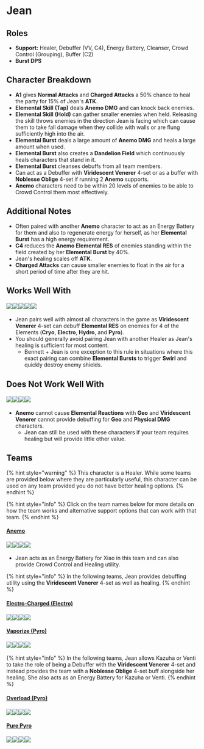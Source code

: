 # Jean

## Roles

* **Support:** Healer, Debuffer (VV, C4), Energy Battery, Cleanser, Crowd Control (Grouping), Buffer (C2)
* **Burst DPS**

## Character Breakdown

* **A1** gives **Normal Attacks** and **Charged Attacks** a 50% chance to heal the party for 15% of Jean's **ATK**.
* **Elemental Skill** **(Tap)** deals **Anemo DMG** and can knock back enemies.
* **Elemental Skill** **(Hold)** can gather smaller enemies when held. Releasing the skill throws enemies in the direction Jean is facing which can cause them to take fall damage when they collide with walls or are flung sufficiently high into the air.
* **Elemental Burst** deals a large amount of **Anemo DMG** and heals a large amount when used.
* **Elemental Burst** also creates a **Dandelion Field** which continuously heals characters that stand in it.
* **Elemental Burst** cleanses debuffs from all team members.
* Can act as a Debuffer with **Viridescent Venerer** 4-set or as a buffer with **Noblesse Oblige** 4-set if running 2 **Anemo** supports.
* **Anemo** characters need to be within 20 levels of enemies to be able to Crowd Control them most effectively.

## **Additional Notes**

* Often paired with another **Anemo** character to act as an Energy Battery for them and also to regenerate energy for herself, as her **Elemental Burst** has a high energy requirement.
* **C4** reduces the **Anemo Elemental RES** of enemies standing within the field created by her **Elemental Burst** by 40%.
* Jean's healing scales off **ATK**.
* **Charged Attacks** can cause smaller enemies to float in the air for a short period of time after they are hit.

## Works Well With

#### ![](../../.gitbook/assets/Element\_Anemo.webp)![](../../.gitbook/assets/Element\_Cryo.webp)![](../../.gitbook/assets/Element\_Electro.webp)![](../../.gitbook/assets/Element\_Hydro.webp)![](../../.gitbook/assets/Element\_Pyro.webp)

* Jean pairs well with almost all characters in the game as **Viridescent Venerer** 4-set can debuff **Elemental RES** on enemies for 4 of the Elements (**Cryo**, **Electro**, **Hydro**, and **Pyro**).
* You should generally avoid pairing Jean with another Healer as Jean's healing is sufficient for most content.
  * Bennett + Jean is one exception to this rule in situations where this exact pairing can combine **Elemental Bursts** to trigger **Swirl** and quickly destroy enemy shields.

## Does Not Work Well With

#### ![](../../.gitbook/assets/Element\_Geo.webp)![](../../.gitbook/assets/UI\_AvatarIcon\_Eula.png)![](../../.gitbook/assets/UI\_AvatarIcon\_Razor.png)![](../../.gitbook/assets/UI\_AvatarIcon\_Xinyan.png)

* **Anemo** cannot cause **Elemental Reactions** with **Geo** and **Viridescent Venerer** cannot provide debuffing for **Geo** and **Physical DMG** characters.
  * Jean can still be used with these characters if your team requires healing but will provide little other value.

## Teams

{% hint style="warning" %}
This character is a Healer. While some teams are provided below where they are particularly useful, this character can be used on any team provided you do not have better healing options.
{% endhint %}

{% hint style="info" %}
Click on the team names below for more details on how the team works and alternative support options that can work with that team.
{% endhint %}

#### [Anemo](../../teams/anemo.md)

#### ![](../../.gitbook/assets/UI\_AvatarIcon\_Xiao.png)![](../../.gitbook/assets/UI\_AvatarIcon\_Jean.png)![](../../.gitbook/assets/UI\_AvatarIcon\_Albedo.png)![](../../.gitbook/assets/UI\_AvatarIcon\_Zhongli.png)

* Jean acts as an Energy Battery for Xiao in this team and can also provide Crowd Control and Healing utility.

{% hint style="info" %}
In the following teams, Jean provides debuffing utility using the **Viridescent Venerer** 4-set as well as healing.
{% endhint %}

#### [Electro-Charged (Electro)](../../teams/electro-charged.md)

#### ![](../../.gitbook/assets/UI\_AvatarIcon\_Keqing.png)![](../../.gitbook/assets/UI\_AvatarIcon\_Xingqiu.png)![](../../.gitbook/assets/UI\_AvatarIcon\_Fischl.png)![](../../.gitbook/assets/UI\_AvatarIcon\_Jean.png)

#### [Vaporize (Pyro)](../../teams/reverse-vaporize.md)

#### ![](../../.gitbook/assets/UI\_AvatarIcon\_Diluc.png)![](../../.gitbook/assets/UI\_AvatarIcon\_Xingqiu.png)![](../../.gitbook/assets/UI\_AvatarIcon\_Zhongli.png)![](../../.gitbook/assets/UI\_AvatarIcon\_Jean.png)

{% hint style="info" %}
In the following teams, Jean allows Kazuha or Venti to take the role of being a Debuffer with the **Viridescent Venerer** 4-set and instead provides the team with a **Noblesse Oblige** 4-set buff alongside her healing. She also acts as an Energy Battery for Kazuha or Venti.
{% endhint %}

#### [Overload (Pyro)](../../teams/overload.md)

#### ![](../../.gitbook/assets/UI\_AvatarIcon\_Klee.png)![](../../.gitbook/assets/UI\_AvatarIcon\_Fischl.png)![](../../.gitbook/assets/UI\_AvatarIcon\_Venti.png)![](../../.gitbook/assets/UI\_AvatarIcon\_Jean.png)

#### [Pure Pyro](../../teams/pure-pyro.md)

#### ![](../../.gitbook/assets/UI\_AvatarIcon\_Xiangling.png)![](../../.gitbook/assets/UI\_AvatarIcon\_Bennett.png)![](../../.gitbook/assets/UI\_AvatarIcon\_Kazuha.png)![](../../.gitbook/assets/UI\_AvatarIcon\_Jean.png)
